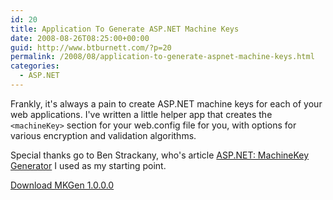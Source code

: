```yaml
---
id: 20
title: Application To Generate ASP.NET Machine Keys
date: 2008-08-26T08:25:00+00:00
guid: http://www.btburnett.com/?p=20
permalink: /2008/08/application-to-generate-aspnet-machine-keys.html
categories:
  - ASP.NET
---
```

Frankly, it's always a pain to create ASP.NET machine keys for each of your web applications. I've written a little helper app that creates the `<machineKey>` section for your web.config file for you, with options for various encryption and validation algorithms.

Special thanks go to Ben Strackany, who's article [ASP.NET: MachineKey Generator](http://archive.devwebpro.com/devwebpro-39-20061228ASPNETmachineKeyGenerator.html) I used as my starting point.

[Download MKGen 1.0.0.0](/downloads/MKGen.1.0.0.0.zip)
